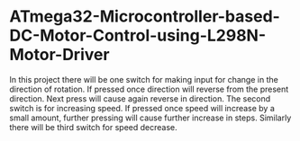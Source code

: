 # ATmega32-Microcontroller-based-DC-Motor-Control-using-L298N-Motor-Driver
In this project there will be one switch for making input for change in the direction of rotation. If pressed once
direction will reverse from the present direction. Next press will cause again reverse in direction. The
second switch is for increasing speed. If pressed once speed will increase by a small amount, further
pressing will cause further increase in steps. Similarly there will be third switch for speed decrease.
